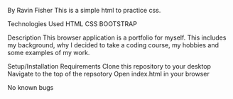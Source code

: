 By Ravin Fisher
This is a simple html to practice css.

Technologies Used
HTML
CSS
BOOTSTRAP

Description
This browser application is a portfolio for myself. This includes my background, why I decided to take a coding course, my hobbies and some examples of my work.

Setup/Installation Requirements
Clone this repository to your desktop
Navigate to the top of the repsotory
Open index.html in your browser

No known bugs